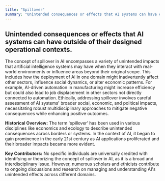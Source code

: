 ```yaml
---
title: "Spillover"
summary: "Unintended consequences or effects that AI systems can have outside of their designed operational contexts."
---
```


## Unintended consequences or effects that AI systems can have outside of their designed operational contexts.

The concept of spillover in AI encompasses a variety of unintended impacts that artificial intelligence systems may have when they interact with real-world environments or influence areas beyond their original scope. This includes how the deployment of AI in one domain might inadvertently affect other sectors, influence social dynamics, or alter economic patterns. For example, AI-driven automation in manufacturing might increase efficiency but could also lead to job displacement in other sectors not directly connected to automation. Ethically, addressing spillover involves careful assessment of AI systems' broader social, economic, and political impacts, necessitating robust multidisciplinary approaches to mitigate negative consequences while enhancing positive outcomes.

**Historical Overview:** The term 'spillover' has been used in various disciplines like economics and ecology to describe unintended consequences across borders or systems. In the context of AI, it began to gain prominence in the early 21st century as AI applications proliferated and their broader impacts became more evident.

**Key Contributors:** No specific individuals are universally credited with identifying or theorizing the concept of spillover in AI, as it is a broad and interdisciplinary issue. However, numerous scholars and ethicists contribute to ongoing discussions and research on managing and understanding AI's unintended effects across different domains.

